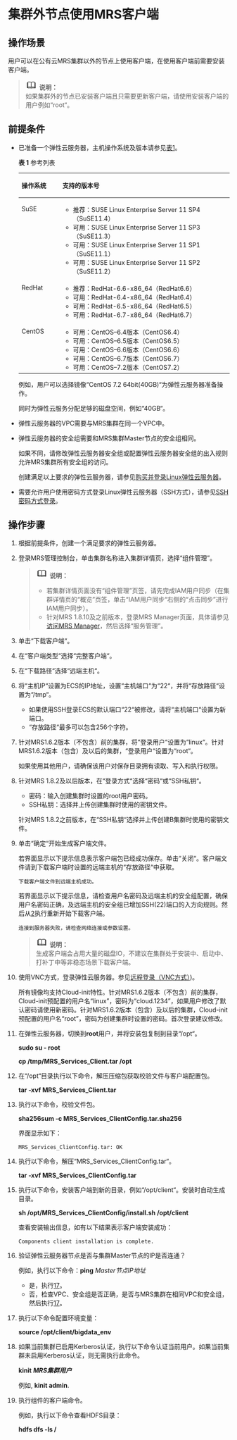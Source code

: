 # 集群外节点使用MRS客户端<a name="ZH-CN_TOPIC_0173179087"></a>

## 操作场景<a name="section47062638171526"></a>

用户可以在公有云MRS集群以外的节点上使用客户端，在使用客户端前需要安装客户端。

>![](public_sys-resources/icon-note.gif) **说明：**   
>如果集群外的节点已安装客户端且只需要更新客户端，请使用安装客户端的用户例如“root“。  

## 前提条件<a name="section3219221104310"></a>

-   已准备一个弹性云服务器，主机操作系统及版本请参见[表1](#table40818788104630)。

    **表 1**  参考列表

    <a name="table40818788104630"></a>
    <table><thead align="left"><tr id="row38578049104630"><th class="cellrowborder" valign="top" width="19.36%" id="mcps1.2.3.1.1"><p id="p37814246104630"><a name="p37814246104630"></a><a name="p37814246104630"></a>操作系统</p>
    </th>
    <th class="cellrowborder" valign="top" width="80.64%" id="mcps1.2.3.1.2"><p id="p43055100104630"><a name="p43055100104630"></a><a name="p43055100104630"></a>支持的版本号</p>
    </th>
    </tr>
    </thead>
    <tbody><tr id="row64911082104630"><td class="cellrowborder" valign="top" width="19.36%" headers="mcps1.2.3.1.1 "><p id="p23306329104630"><a name="p23306329104630"></a><a name="p23306329104630"></a>SuSE</p>
    </td>
    <td class="cellrowborder" valign="top" width="80.64%" headers="mcps1.2.3.1.2 "><a name="ul8764529104630"></a><a name="ul8764529104630"></a><ul id="ul8764529104630"><li>推荐：SUSE Linux Enterprise Server 11 SP4（SuSE11.4）</li><li>可用：SUSE Linux Enterprise Server 11 SP3（SuSE11.3）</li><li>可用：SUSE Linux Enterprise Server 11 SP1（SuSE11.1）</li><li>可用：SUSE Linux Enterprise Server 11 SP2（SuSE11.2）</li></ul>
    </td>
    </tr>
    <tr id="row60240262104630"><td class="cellrowborder" valign="top" width="19.36%" headers="mcps1.2.3.1.1 "><p id="p47623054104630"><a name="p47623054104630"></a><a name="p47623054104630"></a>RedHat</p>
    </td>
    <td class="cellrowborder" valign="top" width="80.64%" headers="mcps1.2.3.1.2 "><a name="ul32262179104630"></a><a name="ul32262179104630"></a><ul id="ul32262179104630"><li>推荐：RedHat-6.6-x86_64（RedHat6.6）</li><li>可用：RedHat-6.4-x86_64（RedHat6.4）</li><li>可用：RedHat-6.5-x86_64（RedHat6.5）</li><li>可用：RedHat-6.7-x86_64（RedHat6.7）</li></ul>
    </td>
    </tr>
    <tr id="row30103971104630"><td class="cellrowborder" valign="top" width="19.36%" headers="mcps1.2.3.1.1 "><p id="p22502558104630"><a name="p22502558104630"></a><a name="p22502558104630"></a>CentOS</p>
    </td>
    <td class="cellrowborder" valign="top" width="80.64%" headers="mcps1.2.3.1.2 "><a name="ul10767914104630"></a><a name="ul10767914104630"></a><ul id="ul10767914104630"><li>可用：CentOS–6.4版本（CentOS6.4）</li><li>可用：CentOS–6.5版本（CentOS6.5）</li><li>可用：CentOS–6.6版本（CentOS6.6）</li><li>可用：CentOS–6.7版本（CentOS6.7）</li><li>可用：CentOS–7.2版本（CentOS7.2）</li></ul>
    </td>
    </tr>
    </tbody>
    </table>

    例如，用户可以选择镜像“CentOS 7.2 64bit\(40GB\)“为弹性云服务器准备操作。

    同时为弹性云服务分配足够的磁盘空间，例如“40GB“。

-   弹性云服务器的VPC需要与MRS集群在同一个VPC中。
-   弹性云服务器的安全组需要和MRS集群Master节点的安全组相同。

    如果不同，请修改弹性云服务器安全组或配置弹性云服务器安全组的出入规则允许MRS集群所有安全组的访问。

    创建满足以上要求的弹性云服务器，请参见[购买并登录Linux弹性云服务器](https://support.huaweicloud.com/qs-ecs/zh-cn_topic_0092494193.html)。

-   需要允许用户使用密码方式登录Linux弹性云服务器（SSH方式），请参见[SSH密码方式登录](https://support.huaweicloud.com/usermanual-ecs/zh-cn_topic_0017955633.html)。

## 操作步骤<a name="section6090605618256"></a>

1.  根据前提条件，创建一个满足要求的弹性云服务器。
2.  <a name="li1148114223118"></a>登录MRS管理控制台，单击集群名称进入集群详情页，选择“组件管理”。

    >![](public_sys-resources/icon-note.gif) **说明：**   
    >-   若集群详情页面没有“组件管理”页签，请先完成IAM用户同步（在集群详情页的“概览”页签，单击“IAM用户同步“右侧的“点击同步”进行IAM用户同步）。  
    >-   针对MRS 1.8.10及之前版本，登录MRS Manager页面，具体请参见[访问MRS Manager](访问MRS-Manager.md)，然后选择“服务管理”。  

3.  单击“下载客户端“。
4.  在“客户端类型“选择“完整客户端“。
5.  在“下载路径“选择“远端主机“。
6.  将“主机IP“设置为ECS的IP地址，设置“主机端口“为“22“，并将“存放路径“设置为“/tmp“。
    -   如果使用SSH登录ECS的默认端口“22“被修改，请将“主机端口“设置为新端口。
    -   “存放路径“最多可以包含256个字符。

7.  针对MRS1.6.2版本（不包含）前的集群，将“登录用户“设置为“linux“。针对MRS1.6.2版本（包含）及以后的集群，“登录用户“设置为“root“。

    如果使用其他用户，请确保该用户对保存目录拥有读取、写入和执行权限。

8.  针对MRS 1.8.2及以后版本，在“登录方式“选择“密码“或“SSH私钥“。

    -   密码：输入创建集群时设置的root用户密码。
    -   SSH私钥：选择并上传创建集群时使用的密钥文件。

    针对MRS 1.8.2之前版本，在“SSH私钥“选择并上传创建B集群时使用的密钥文件。

9.  单击“确定“开始生成客户端文件。

    若界面显示以下提示信息表示客户端包已经成功保存。单击“关闭“。客户端文件请到下载客户端时设置的远端主机的“存放路径“中获取。

    ```
    下载客户端文件到远端主机成功。
    ```

    若界面显示以下提示信息，请检查用户名密码及远端主机的安全组配置，确保用户名密码正确，及远端主机的安全组已增加SSH\(22\)端口的入方向规则。然后从[2](#li1148114223118)执行重新开始下载客户端。

    ```
    连接到服务器失败，请检查网络连接或参数设置。
    ```

    >![](public_sys-resources/icon-note.gif) **说明：**   
    >生成客户端会占用大量的磁盘IO，不建议在集群处于安装中、启动中、打补丁中等非稳态场景下载客户端。  

10. 使用VNC方式，登录弹性云服务器。参见[远程登录（VNC方式）](https://support.huaweicloud.com/usermanual-ecs/ecs_03_0136.html)\)。

    所有镜像均支持Cloud-init特性。针对MRS1.6.2版本（不包含）前的集群，Cloud-init预配置的用户名“linux”，密码为“cloud.1234”，如果用户修改了默认密码请使用新密码。针对MRS1.6.2版本（包含）及以后的集群，Cloud-init预配置的用户名“root”，密码为创建集群时设置的密码。首次登录建议修改。

11. 在弹性云服务器，切换到**root**用户，并将安装包复制到目录“/opt“。

    **sudo su - root**

    **cp /tmp/MRS\_Services\_Client.tar /opt**

12. 在“/opt“目录执行以下命令，解压压缩包获取校验文件与客户端配置包。

    **tar -xvf MRS\_Services\_Client.tar**

13. 执行以下命令，校验文件包。

    **sha256sum -c MRS\_Services\_ClientConfig.tar.sha256**

    界面显示如下：

    ```
    MRS_Services_ClientConfig.tar: OK
    ```

14. 执行以下命令，解压“MRS\_Services\_ClientConfig.tar“。

    **tar -xvf MRS\_Services\_ClientConfig.tar**

15. 执行以下命令，安装客户端到新的目录，例如“/opt/client“。安装时自动生成目录。

    **sh /opt/MRS\_Services\_ClientConfig/install.sh /opt/client**

    查看安装输出信息，如有以下结果表示客户端安装成功：

    ```
    Components client installation is complete.
    ```

16. 验证弹性云服务器节点是否与集群Master节点的IP是否连通？

    例如，执行以下命令：**ping** _Master节点IP地址_

    -   是，执行[17](#li6406429718107)。
    -   否，检查VPC、安全组是否正确，是否与MRS集群在相同VPC和安全组，然后执行[17](#li6406429718107)。

17. <a name="li6406429718107"></a>执行以下命令配置环境变量：

    **source /opt/client/bigdata\_env**

18. 如果当前集群已启用Kerberos认证，执行以下命令认证当前用户。如果当前集群未启用Kerberos认证，则无需执行此命令。

    **kinit** **_MRS集群用户_**

    例如,  **kinit admin**.

19. 执行组件的客户端命令。

    例如，执行以下命令查看HDFS目录：

    **hdfs dfs -ls /**


